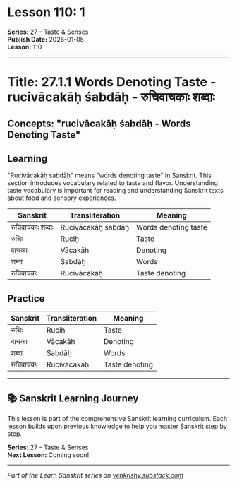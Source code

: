 # Lesson 110: 1

**Series:** 27 - Taste & Senses  
**Publish Date:** 2026-01-05  
**Lesson:** 110

---

# Title: 27.1.1 Words Denoting Taste - rucivācakāḥ śabdāḥ - रुचिवाचकाः शब्दाः
## Concepts: "rucivācakāḥ śabdāḥ - Words Denoting Taste"

## Learning
"Rucivācakāḥ śabdāḥ" means "words denoting taste" in Sanskrit. This section introduces vocabulary related to taste and flavor. Understanding taste vocabulary is important for reading and understanding Sanskrit texts about food and sensory experiences.

| Sanskrit           | Transliteration      | Meaning                          |
| ------------------ | -------------------- | -------------------------------- |
| रुचिवाचकाः शब्दाः | Rucivācakāḥ śabdāḥ  | Words denoting taste             |
| रुचिः              | Ruciḥ                | Taste                            |
| वाचकाः             | Vācakāḥ              | Denoting                         |
| शब्दाः             | Śabdāḥ               | Words                            |
| रुचिवाचकः         | Rucivācakaḥ          | Taste denoting                   |

## Practice
| Sanskrit           | Transliteration      | Meaning                          |
| ------------------ | -------------------- | -------------------------------- |
| रुचिः              | Ruciḥ                | Taste                            |
| वाचकाः             | Vācakāḥ              | Denoting                         |
| शब्दाः             | Śabdāḥ               | Words                            |
| रुचिवाचकः         | Rucivācakaḥ          | Taste denoting                   |

---

## 📚 Sanskrit Learning Journey

This lesson is part of the comprehensive Sanskrit learning curriculum. Each lesson builds upon previous knowledge to help you master Sanskrit step by step.

**Series:** 27 - Taste & Senses  
**Next Lesson:** Coming soon!

---
*Part of the Learn Sanskrit series on [venkrishy.substack.com](https://venkrishy.substack.com/s/learn_sanskrit)*
